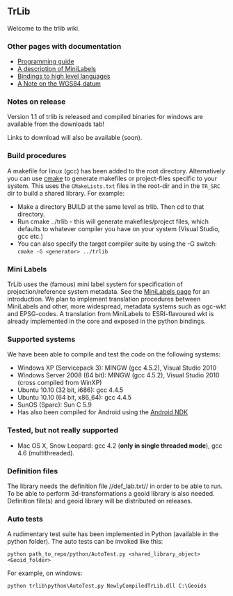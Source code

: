 ## TrLib

Welcome to the trlib wiki.

### Other pages with documentation

* [Programming guide](Programming_guide)
* [A description of MiniLabels](mini_labels)
* [Bindings to high level languages](bindings)
* [A Note on the WGS84 datum](WGS84)

### Notes on release

Version 1.1 of trlib is released and compiled binaries for windows are available from the downloads tab!

Links to download will also be available (soon).

### Build procedures

A makefile for linux (gcc) has been added to the root directory. Alternatively you can use [cmake](http://www.cmake.org) to generate makefiles or project-files specific to your system. This uses the `CMakeLists.txt` files in the root-dir and in the `TR_SRC` dir to build a shared library. For example:
* Make a directory BUILD at the same level as trlib. Then cd to that directory.
* Run cmake ../trlib - this will generate makefiles/project files, which defaults to whatever compiler you have on your system (Visual Studio, gcc etc.)
* You can also specify the target compiler suite by using the -G switch: `cmake -G <generator> ../trlib`

### Mini Labels

TrLib uses the (famous) mini label system for specification of projection/reference system metadata. See the [MiniLabels page](minilabels) for an introduction. We plan to implement translation procedures between MiniLabels and other, more widespread, metadata systems such as ogc-wkt and EPSG-codes. A translation from MiniLabels to ESRI-flavoured wkt is already implemented in the core and exposed in the python bindings.

### Supported systems

We have been able to compile and test the code on the following systems:
* Windows XP (Servicepack 3): MINGW (gcc 4.5.2), Visual Studio 2010
* Windows Server 2008 (64 bit): MINGW (gcc 4.5.2), Visual Studio 2010 (cross compiled from WinXP)
* Ubuntu 10.10 (32 bit, i686): gcc 4.4.5
* Ubuntu 10.10 (64 bit, x86_64): gcc 4.4.5
* SunOS (Sparc): Sun C 5.9
* Has also been compiled for Android using the [Android NDK](http://developer.android.com/tools/sdk/ndk/index.html)

### Tested, but not really supported

* Mac OS X, Snow Leopard: gcc 4.2 (**only in single threaded mode**), gcc 4.6 (multithreaded).

### Definition files

The library needs the definition file //def_lab.txt// in order to be able to run. To be able to perform 3d-transformations a geoid library is also needed. Definition file(s) and geoid library will be distributed on releases.

### Auto tests

A rudimentary test suite has been implemented in Python (available in the python folder). The auto tests can be invoked like this:

    python path_to_repo/python/AutoTest.py <shared_library_object> <Geoid_folder>

For example, on windows:

    python trlib\python\AutoTest.py NewlyCompiledTrLib.dll C:\Geoids
